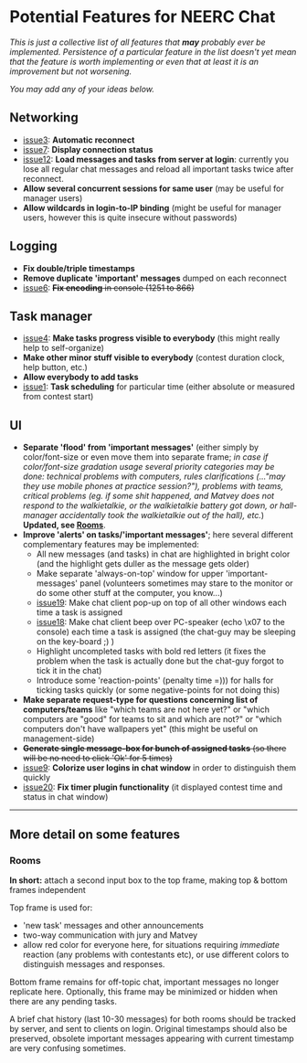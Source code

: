 # Potential Features for NEERC Chat #

_This is just a collective list of all features that **may** probably ever be implemented.
Persistence of a particular feature in the list doesn't yet mean that the feature is worth implementing or even that at least it is an improvement but not worsening._

_You may add any of your ideas below._

## Networking ##
  * [issue3](https://code.google.com/p/neerc-soft/issues/detail?id=3): **Automatic reconnect**
  * [issue7](https://code.google.com/p/neerc-soft/issues/detail?id=7): **Display connection status**
  * [issue12](https://code.google.com/p/neerc-soft/issues/detail?id=12): **Load messages and tasks from server at login**: currently you lose all regular chat messages and reload all important tasks twice after reconnect.
  * **Allow several concurrent sessions for same user** (may be useful for manager users)
  * **Allow wildcards in login-to-IP binding** (might be useful for manager users, however this is quite insecure without passwords)

## Logging ##
  * **Fix double/triple timestamps**
  * **Remove duplicate 'important' messages** dumped on each reconnect
  * [issue6](https://code.google.com/p/neerc-soft/issues/detail?id=6): ~~**Fix encoding** in console (1251 to 866)~~

## Task manager ##
  * [issue4](https://code.google.com/p/neerc-soft/issues/detail?id=4): **Make tasks progress visible to everybody** (this might really help to self-organize)
  * **Make other minor stuff visible to everybody** (contest duration clock, help button, etc.)
  * **Allow everybody to add tasks**
  * [issue1](https://code.google.com/p/neerc-soft/issues/detail?id=1): **Task scheduling** for particular time (either absolute or measured from contest start)

## UI ##
  * **Separate 'flood' from 'important messages'** (either simply by color/font-size or even move them into separate frame; _in case if color/font-size gradation usage several priority categories may be done: technical problems with computers, rules clarifications (..."may they use mobile phones at practice session?"), problems with teams, critical problems (eg. if some shit happened, and Matvey does not respond to the walkietalkie, or the walkietalkie battery got down, or hall-manager accidentally took the walkietalkie out of the hall), etc._) **Updated, see [Rooms](PotentialFeatures#Rooms.md)**.
  * **Improve 'alerts' on tasks/'important messages'**; here several different complementary features may be implemented:
    * All new messages (and tasks) in chat are highlighted in bright color (and the highlight gets duller as the message gets older)
    * Make separate 'always-on-top' window for upper 'important-messages' panel (volunteers sometimes may stare to the monitor or do some other stuff at the computer, you know...)
    * [issue19](https://code.google.com/p/neerc-soft/issues/detail?id=19): Make chat client pop-up on top of all other windows each time a task is assigned
    * [issue18](https://code.google.com/p/neerc-soft/issues/detail?id=18): Make chat client beep over PC-speaker (echo \x07 to the console) each time a task is assigned (the chat-guy may be sleeping on the key-board ;) )
    * Highlight uncompleted tasks with bold red letters (it fixes the problem when the task is actually done but the chat-guy forgot to tick it in the chat)
    * Introduce some 'reaction-points' (penalty time =))) for halls for ticking tasks quickly (or some negative-points for not doing this)
  * **Make separate request-type for questions concerning list of computers/teams** like "which teams are not here yet?" or "which computers are "good" for teams to sit and which are not?" or "which computers don't have wallpapers yet" (this might be useful on management-side)
  * ~~**Generate single message-box for bunch of assigned tasks** (so there will be no need to click 'Ok' for 5 times)~~
  * [issue9](https://code.google.com/p/neerc-soft/issues/detail?id=9): **Colorize user logins in chat window** in order to distinguish them quickly
  * [issue20](https://code.google.com/p/neerc-soft/issues/detail?id=20): **Fix timer plugin functionality** (it displayed contest time and status in chat window)


---


## More detail on some features ##

### Rooms ###

**In short:** attach a second input box to the top frame, making top & bottom frames independent

Top frame is used for:
  * 'new task' messages and other announcements
  * two-way communication with jury and Matvey
  * allow red color for everyone here, for situations requiring _immediate_ reaction (any problems with contestants etc), or use different colors to distinguish messages and responses.

Bottom frame remains for off-topic chat, important messages no longer replicate here.
Optionally, this frame may be minimized or hidden when there are any pending tasks.

A brief chat history (last 10-30 messages) for both rooms should be tracked by server, and sent to clients on login.
Original timestamps should also be preserved, obsolete important messages appearing with current timestamp are very confusing sometimes.